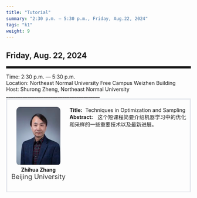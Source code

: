 ```yaml
---
title: "Tutorial"
summary: "2:30 p.m. — 5:30 p.m., Friday, Aug.22, 2024"
tags: "k1"
weight: 9
---
```


Friday, Aug. 22, 2024
------


<hr style="border: 0; border-top: 5px solid;">

<!-- <div class="tip">
    <img class="icon" src="/static/images/mdy.jpg" />
    SessionKenote Speech: <span class="font-bold" style="font-size:120%">Optimal Transport in Machine Learning</span>
</div> -->

<div class="tip">
    Time: 2:30 p.m. — 5:30 p.m.
</div>

<div class="tip">
    Location: Northeast Normal University Free Campus Weizhen Building
</div>

<div class="tip">
    Host: Shurong Zheng, Northeast Normal University
</div>
________________________________________

<div class="row">
    <div class="left">
        <img src="/images/zhihua.png" class="avatar" />
        <div class="font-small font-bold">
            Zhihua Zhang
        </div>
        <div class="institute">
            Beijing University
        </div>
    </div>
    <div class="right">
        <div class="font-small">
            <b>Title:</b>&nbsp;
            Techniques in Optimization and Sampling
        </div>
        <div class="content font-small">
            <b>Abstract:</b> &nbsp;
            这个短课程简要介绍机器学习中的优化和采样的一些重要技术以及最新进展。
        </div>
    </div>
</div>

<style>

.tip{}

.icon {
    width: 15px;
}

.row {
    padding: 10px; 
    height: auto; 
    border-bottom-width: 2px; 
    border-style: solid; 
    border-color: #E4E7ED; 
    padding-bottom: 20px; 
    padding-top: 20px;
    display: flex; 
    text-align: justify;
}

.left {
    min-width: 150px !important;
    text-align: center;
}

.avatar {
    width: 120px;
    height: 160px;
    max-width: 100%;
    border-radius: 10px;
}

.right {
    margin-left: 10px; 
    max-width: 80%;
}


.font-small {
    /* font-size: 16px; */
}

.font-bold {
    font-weight: bold;
}

.institute {
    font-size: 18px;
    color: #333;
    margin-bottom: 10px;
}
</style>